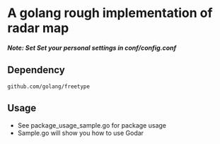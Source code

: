 # A golang rough implementation of radar map

***Note: Set Set your personal settings in conf/config.conf***

## Dependency 
    github.com/golang/freetype

## Usage

* See package_usage_sample.go for package usage
* Sample.go will show you how to use Godar
